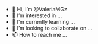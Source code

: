 - 👋 Hi, I’m @ValeriaMGz
- 👀 I’m interested in ...
- 🌱 I’m currently learning ...
- 💞️ I’m looking to collaborate on ...
- 📫 How to reach me ...

<!---
ValeriaMGz/ValeriaMGz is a ✨ special ✨ repository because its `README.md` (this file) appears on your GitHub profile.
You can click the Preview link to take a look at your changes.
--->
